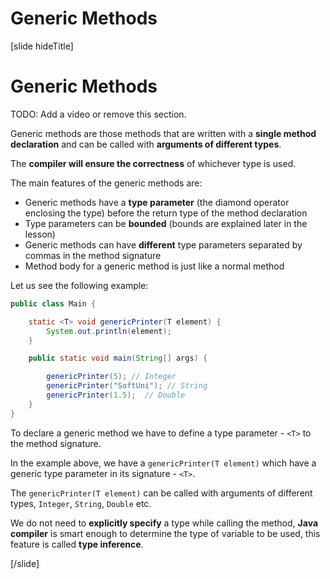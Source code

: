 # Generic Methods

[slide hideTitle]

# Generic Methods

TODO: Add a video or remove this section.

Generic methods are those methods that are written with a **single method declaration** and can be called with **arguments of different types**. 

The **compiler will ensure the correctness** of whichever type is used. 

The main features of the generic methods are:

- Generic methods have a **type parameter** (the diamond operator enclosing the type) before the return type of the method declaration
- Type parameters can be **bounded** (bounds are explained later in the lesson)
- Generic methods can have **different** type parameters separated by commas in the method signature
- Method body for a generic method is just like a normal method

Let us see the following example:

```java live no-template
public class Main {

    static <T> void genericPrinter(T element) {
        System.out.println(element);
    }

    public static void main(String[] args) {

        genericPrinter(5); // Integer
        genericPrinter("SoftUni"); // String
        genericPrinter(1.5);  // Double
    }
}
```
To declare a generic method we have to define a type parameter - `<T>` to the method signature.

In the example above, we have a `genericPrinter(T element)` which have a generic type parameter in its signature - `<T>`.   

The `genericPrinter(T element)` can be called with arguments of different types, `Integer`, `String`, `Double` etc.

We do not need to **explicitly specify** a type while calling the method, **Java compiler** is smart enough to determine the type of variable to be used, this feature is called **type inference**. 


[/slide]

